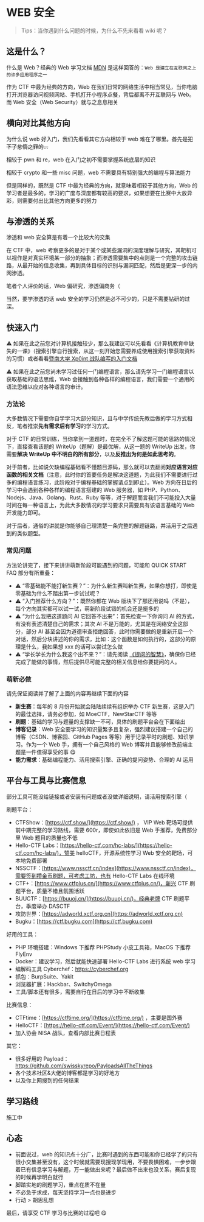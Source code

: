 # WEB 安全

> Tips：当你遇到什么问题的时候，为什么不先来看看 wiki 呢？

## 这是什么？

什么是 Web？经典的 Web 学习文档 [MDN](https://developer.mozilla.org/zh-CN/docs/Glossary/World_Wide_Web) 是这样回答的：`Web 是建立在互联网之上的许多应用程序之一`

作为 CTF 中最为经典的方向，Web 在我们日常的网络生活中相当常见，当你电脑打开浏览器访问视频网站、手机打开小程序点餐，背后都离不开互联网与 Web。而 Web 安全（Web Security）就与之息息相关


## 横向对比其他方向

为什么说 web 好入门，我们先看看其它方向相较于 web 难在了哪里。~~首先是犯下了怠惰之罪的...~~

相较于 pwn 和 re，web 在入门之初不需要掌握系统底层的知识

相较于 crypto 和一些 misc 问题，web 不需要具有特别强大的编程与算法能力

但是同样的，既然是 CTF 中最为经典的方向，就意味着相较于其他方向，Web 的学习者是最多的，学习的广度与深度都有较高的要求，如果想要在比赛中大放异彩，则需要付出比其他方向更多的努力

## 与渗透的关系

渗透和 web 安全算是有着一个比较大的交集

在 CTF 中，web 考察更多的是对于某个或某些漏洞的深度理解与研究，其靶机可以视作是对真实环境某一部分的抽象；而渗透需要集中的点则是一个完整的攻击链路，从最开始的信息收集，再到具体目标的识别与漏洞匹配，然后是更深一步的内网渗透。

笔者个人评价的话，Web 偏研究，渗透偏商务（

当然，要学渗透的话 web 安全的学习仍然是必不可少的，只是不需要钻研的过深。

## 快速入门

⚠️ 如果在此之前您对计算机接触较少，那么我建议可以先看看《计算机教育中缺失的一课》（搜索引擎自行搜索，从这一刻开始您需要养成使用搜索引擎获取资料的习惯）或者看看[暨南大学 Xp0int 战队编写的入门文档](https://xp0int-team.feishu.cn/wiki/wikcnnWbXXGELt1xHkyBhvdQKrh)

⚠️ 如果在此之前您尚未学习过任何一门编程语言，那么请先学习一门编程语言以获取基础的语法思维，Web 会接触到各种各样的编程语言，我们需要一个通用的语法思维以应对各种语言的审计。

### 方法论

大多数情况下需要你自学学习大部分知识，且与中学传统先教后做的学习方式相反，笔者推崇**先有需求后有学习**的学习方式。

对于 CTF 的日常训练，当你拿到一道题时，在完全不了解这题可能的思路的情况下，直接查看该题的 WriteUp（题解）是最优解，从这一题的 WriteUp 出发，你需要**解决 WriteUp 中不明白的所有部分**，以及**反推出为何是如此思考的**。

对于前者，比如说欠缺编程基础看不懂题目源码，那么就可以去翻阅**对应语言对应函数的相关文档**（注意，此时你的首要任务是解决这道题，为此我们不需要进行过多的编程语言练习，此阶段对于编程基础的掌握请点到即止）。Web 方向在日后的学习中会遇到各种各样的编程语言搭建的 Web 服务器，如 PHP、Python、Nodejs、Java、Golang、Rust、Ruby 等等，对于解题而言我们不可能投入大量时间在每一种语言上，为此大多数情况的学习要求只需要具有该语言基础的 Web 开发能力即可。

对于后者，通俗的讲就是你能够自己理清楚一条完整的解题链路，并活用于之后遇到的类似题型。

### 常见问题

方法论讲完了，接下来讲讲萌新阶段可能遇到的问题，可能和 QUICK START FAQ 部分有所重叠：

- ⚠️ “零基础能不能打新生赛？”：为什么新生赛叫新生赛，如果你想打，即使是零基础为什么不踏出第一步试试呢？
- ⚠️ “入门推荐什么方向？”：既然你都在 Web 版块下了那还用说吗（不是），每个方向其实都可以试一试，萌新阶段试错的机会还是挺多的
- ⚠️ “为什么我把这道题问 AI 它回答不出来”：首先检查一下你询问 AI 的方式，有没有表述清楚自己的需求；其次 AI 不是万能的，尤其是在网络安全这部分，部分 AI 甚至会因为道德审查拒绝回答，此时你需要做的是重新开启一个对话，然后分块讲述的你的需求，比如：这个函数是如何执行的，这部分的原理是什么，我如果想 xxx 的话可以尝试怎么做
- ⚠️ “学长学长为什么我这个出不来？”：请先阅读 [《提问的智慧》](https://lug.ustc.edu.cn/wiki/doc/smart-questions/)，确保你已经完成了能做的事情，然后提供尽可能完整的相关信息给你要提问的人。

### 萌新必做

请先保证阅读并了解了上面的内容再继续下面的内容

- **新生赛**：每年的 8 月份开始就会陆陆续续有组织举办 CTF 新生赛，这是入门的最佳选择，请务必参加，如 MoeCTF，NewStarCTF 等等
- **刷题**：基础的学习与题量的支撑缺一不可，具体的刷题平台会在下面给出
- **博客记录**：Web 安全要学习的知识量繁多且复杂，强烈建议搭建一个自己的博客（CSDN、博客园、GitHub Pages 等等）用于记录平时的刷题、知识学习。作为一个 Web 手，拥有一个自己风格的 Web 博客并且能够修改前端主题是一件值得享受的事 😋
- **能力需求**：基础编程能力、活用搜索引擎、正确的提问姿势、合理的 AI 运用

## 平台与工具与比赛信息

部分工具可能没给链接或者安装有问题或者没做详细说明，请活用搜索引擎（

刷题平台：

- CTFShow：[https://ctf.show/](https://ctf.show/) ， VIP Web 靶场可提供前中期完整的学习路线，需要 600r，即使如此依旧是 Web 手推荐，免费部分里 Web 题目的质量也不低
- Hello-CTF Labs：[https://hello-ctf.com/hc-labs/](https://hello-ctf.com/hc-labs/)，赞美 helloCTF，开源系统性学习 Web 安全的靶场，可本地免费部署
- NSSCTF：[https://www.nssctf.cn/index](https://www.nssctf.cn/index)，需要签到攒金币刷题，可考虑工坊，也有 Hello-CTF Labs 在线环境
- CTF+：[https://www.ctfplus.cn/](https://www.ctfplus.cn/)，新兴 CTF 刷题平台，质量不错且氛围活跃
- BUUCTF：[https://buuoj.cn/](https://buuoj.cn/)，经典老牌 CTF 刷题平台，季度举办 DASCTF
- 攻防世界：[https://adworld.xctf.org.cn](https://adworld.xctf.org.cn)
- Bugku：[https://ctf.bugku.com](https://ctf.bugku.com)

好用的工具：

- PHP 环境搭建：Windows 下推荐 PHPStudy 小皮工具箱，MacOS 下推荐 FlyEnv
- Docker：建议学习，然后就能快速部署 Hello-CTF Labs 进行系统 web 学习
- 编解码工具 Cyberchef：https://cyberchef.org
- 抓包：BurpSuite、Yakit
- 浏览器扩展：Hackbar、SwitchyOmega
- 工具/脚本还有很多，需要自行在日后的学习中不断收集

比赛信息：

- CTFtime：[https://ctftime.org/](https://ctftime.org/) ，主要是国外赛
- HelloCTF：[https://hello-ctf.com/Event/](https://hello-ctf.com/Event/)
- 加入协会 NISA 战队，查看内部比赛日程表

其它：

- 很多好用的 Payload：https://github.com/swisskyrepo/PayloadsAllTheThings
- 各个技术社区&大佬的博客都是学习的好地方
- 以及你上网搜到的任何结果


## 学习路线

施工中

## 心态

- 前面说过，web 的知识点十分广，比赛时遇到的东西可能和你已经学了的只有很小交集甚至没有，这个时候就需要现搜现学现用，不要畏惧困难，一步步跟着已有信息学习与解题，万一能做出来呢？最后做不出来也没关系，赛后复现的时候再学明白就行
- 脚踏实地的刷题学习，重点在质不在量
- 不必急于求成，每天坚持学习一点也是进步
- 行动 > 胡思乱想


最后，请享受 CTF 学习与比赛的过程吧 😋